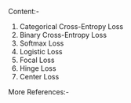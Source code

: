 
Content:-
1) Categorical Cross-Entropy Loss
2) Binary Cross-Entropy Loss
3) Softmax Loss
4) Logistic Loss
5) Focal Loss 
6) Hinge Loss
7) Center Loss








More References:-
